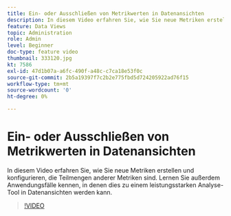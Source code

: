 ```yaml
---
title: Ein- oder Ausschließen von Metrikwerten in Datenansichten
description: In diesem Video erfahren Sie, wie Sie neue Metriken erstellen und konfigurieren, die Teilmengen anderer Metriken sind. Lernen Sie außerdem Anwendungsfälle kennen, in denen dies zu einem leistungsstarken Analyse-Tool in Datenansichten werden kann.
feature: Data Views
topic: Administration
role: Admin
level: Beginner
doc-type: feature video
thumbnail: 333120.jpg
kt: 7586
exl-id: 47d1b07a-a6fc-490f-a48c-c7ca18e53f0c
source-git-commit: 2b5a19397f7c2b2e775fbd5d724205922ad76f15
workflow-type: tm+mt
source-wordcount: '0'
ht-degree: 0%

---
```


# Ein- oder Ausschließen von Metrikwerten in Datenansichten

In diesem Video erfahren Sie, wie Sie neue Metriken erstellen und konfigurieren, die Teilmengen anderer Metriken sind. Lernen Sie außerdem Anwendungsfälle kennen, in denen dies zu einem leistungsstarken Analyse-Tool in Datenansichten werden kann.

>[!VIDEO](https://video.tv.adobe.com/v/333120/?quality=12&learn=on)

